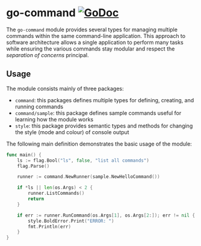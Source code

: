 # go-command [![GoDoc](https://godoc.org/github.com/binary-soup/go-command?status.svg)](https://pkg.go.dev/github.com/binary-soup/go-command)

The `go-command` module provides several types for managing multiple commands within the same command-line application. This approach to software architecture allows a single application to perform many tasks while ensuring the various commands stay modular and respect the _separation of concerns_ principal.

## Usage

The module consists mainly of three packages:
- `command`: this packages defines multiple types for defining, creating, and running commands
- `command/sample`: this package defines sample commands useful for learning how the module works
- `style`: this package provides semantic types and methods for changing the style (mode and colour) of console output

The following main definition demonstrates the basic usage of the module:

```go
func main() {
	ls := flag.Bool("ls", false, "list all commands")
	flag.Parse()

	runner := command.NewRunner(sample.NewHelloCommand())

	if *ls || len(os.Args) < 2 {
		runner.ListCommands()
		return
	}

	if err := runner.RunCommand(os.Args[1], os.Args[2:]); err != nil {
		style.BoldError.Print("ERROR: ")
		fmt.Println(err)
	}
}
```
